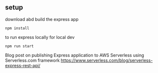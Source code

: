 ## setup

download abd build the express app
```
npm install
```
to run express locally for local dev
```
npm run start
```







Blog post on publishing Express application to AWS Serverless using Serverless.com framework
https://www.serverless.com/blog/serverless-express-rest-api/  